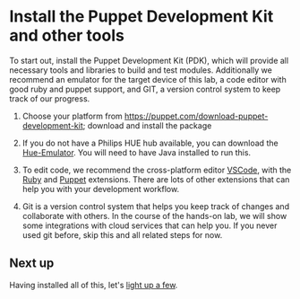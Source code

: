 # Install the Puppet Development Kit and other tools

To start out, install the Puppet Development Kit (PDK), which will provide all necessary tools and libraries to build and test modules. Additionally we recommend an emulator for the target device of this lab, a code editor with good ruby and puppet support, and GIT, a version control system to keep track of our progress.

1. Choose your platform from https://puppet.com/download-puppet-development-kit; download and install the package

2. If you do not have a Philips HUE hub available, you can download the [Hue-Emulator](https://github.com/SteveyO/Hue-Emulator/raw/master/HueEmulator-v0.8.jar). You will need to have Java installed to run this.

3. To edit code, we recommend the cross-platform editor [VSCode](https://code.visualstudio.com/download), with the [Ruby](https://marketplace.visualstudio.com/items?itemName=rebornix.Ruby) and [Puppet](https://marketplace.visualstudio.com/items?itemName=jpogran.puppet-vscode) extensions. There are lots of other extensions that can help you with your development workflow.

4. Git is a version control system that helps you keep track of changes and collaborate with others. In the course of the hands-on lab, we will show some integrations with cloud services that can help you. If you never used git before, skip this and all related steps for now.


## Next up

Having installed all of this, let's [light up a few](./02-connecting-to-the-lightbulbs.md).
